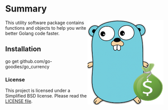 # Summary

<img align="right" src="https://github.com/go-goodies/go_currency/blob/master/golang-gopher-money.png">

This utility software package contains functions and objects to help you write better Golang code faster.

## Installation

go get github.com/go-goodies/go_currency

### License
This project is licensed under a Simplified BSD license. Please read the [LICENSE file](LICENSE).